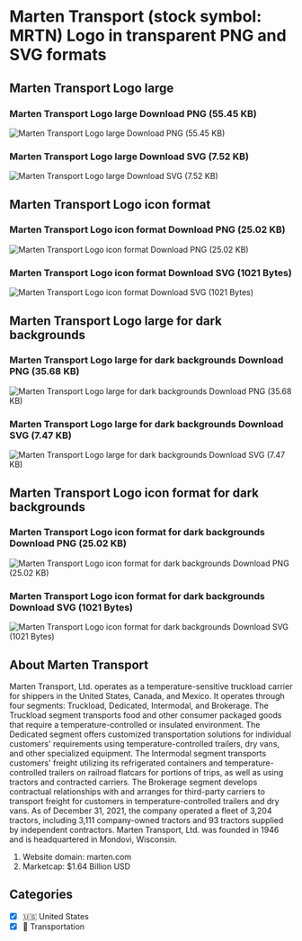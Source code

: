 # Marten Transport (stock symbol: MRTN) Logo in transparent PNG and SVG formats

## Marten Transport Logo large

### Marten Transport Logo large Download PNG (55.45 KB)

![Marten Transport Logo large Download PNG (55.45 KB)](/img/orig/MRTN_BIG-45b14870.png)

### Marten Transport Logo large Download SVG (7.52 KB)

![Marten Transport Logo large Download SVG (7.52 KB)](/img/orig/MRTN_BIG-ee1e4d43.svg)

## Marten Transport Logo icon format

### Marten Transport Logo icon format Download PNG (25.02 KB)

![Marten Transport Logo icon format Download PNG (25.02 KB)](/img/orig/MRTN-db9d28e9.png)

### Marten Transport Logo icon format Download SVG (1021 Bytes)

![Marten Transport Logo icon format Download SVG (1021 Bytes)](/img/orig/MRTN-934abe6f.svg)

## Marten Transport Logo large for dark backgrounds

### Marten Transport Logo large for dark backgrounds Download PNG (35.68 KB)

![Marten Transport Logo large for dark backgrounds Download PNG (35.68 KB)](/img/orig/MRTN_BIG.D-b1d5a90c.png)

### Marten Transport Logo large for dark backgrounds Download SVG (7.47 KB)

![Marten Transport Logo large for dark backgrounds Download SVG (7.47 KB)](/img/orig/MRTN_BIG.D-3afba65f.svg)

## Marten Transport Logo icon format for dark backgrounds

### Marten Transport Logo icon format for dark backgrounds Download PNG (25.02 KB)

![Marten Transport Logo icon format for dark backgrounds Download PNG (25.02 KB)](/img/orig/MRTN.D-1230a384.png)

### Marten Transport Logo icon format for dark backgrounds Download SVG (1021 Bytes)

![Marten Transport Logo icon format for dark backgrounds Download SVG (1021 Bytes)](/img/orig/MRTN.D-adeced95.svg)

## About Marten Transport

Marten Transport, Ltd. operates as a temperature-sensitive truckload carrier for shippers in the United States, Canada, and Mexico. It operates through four segments: Truckload, Dedicated, Intermodal, and Brokerage. The Truckload segment transports food and other consumer packaged goods that require a temperature-controlled or insulated environment. The Dedicated segment offers customized transportation solutions for individual customers' requirements using temperature-controlled trailers, dry vans, and other specialized equipment. The Intermodal segment transports customers' freight utilizing its refrigerated containers and temperature-controlled trailers on railroad flatcars for portions of trips, as well as using tractors and contracted carriers. The Brokerage segment develops contractual relationships with and arranges for third-party carriers to transport freight for customers in temperature-controlled trailers and dry vans. As of December 31, 2021, the company operated a fleet of 3,204 tractors, including 3,111 company-owned tractors and 93 tractors supplied by independent contractors. Marten Transport, Ltd. was founded in 1946 and is headquartered in Mondovi, Wisconsin.

1. Website domain: marten.com
2. Marketcap: $1.64 Billion USD


## Categories
- [x] 🇺🇸 United States
- [x] 🚚 Transportation
